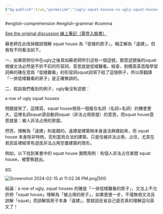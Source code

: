```yaml
---
{"dg-publish":true,"permalink":"/ugly-squat-houses-vs-ugly-squat-houses/","noteIcon":"2"}
---
```


#english-comprehension 
#english-grammar 
#comma 

[See the original discussion 線上筆記（需登入臉書）](https://hyp.is/HE4bkMwPEe6KwQsEFJFnVg/www.facebook.com/groups/434650196632629?multi_permalinks=6965024946928422&hoisted_section_header_type=recently_seen)

蘇老師在此改掉錯誤理解 squat house 為「低矮的房子」，稱正解為「違建」，但我有不同看法如下。

一、如果原例句中在ugly之後真如蘇老師所引述有一個逗號，那麼逗號後的squat根據文法必然是不折不扣的形容詞，意思就是低矮難看。經查，劍橋英英高階學習詞典的確在意爲「低矮難看」的形容詞squat詞項下給了這個例子，所以原翻譯「一排低矮難看的房子」是正確無誤的。

二、假設我們看到的例子，ugly後沒有逗號：

a row of ugly squat houses

問題就來了，這樣寫，squat house視爲一個複合名詞（名詞+名詞）的機會更大，這裡名詞squat源自動詞squat（非法占用房屋）的意思，而squat house意思就是：被人非法占用的房屋。

然而，理解為「違建」則是錯的。違建是建築物本身違法興建起來，但 squat house 本身除非特例，否則當爲合法的建築，只是恰被非法占用、占住，尤其在貧民區裡經常有遊民非法占用空置建築的情形。

例如，以下找到某書中的 squat house 實際用例：有個人非法占住某間 squat house，被警察趕出。

[src](https://www.google.com.tw/books/edition/A_House_on_Stilts/oc-nDwAAQBAJ?hl=en&gbpv=1)

![Screenshot 2024-02-15 at 11.02.36 PM.png|500](/img/user/_attachments/_OB/Screenshot%202024-02-15%20at%2011.02.36%20PM.png)


結論：a row of ugly, squat houses 的確是「一排低矮難看的房子」，文法上不允許把「squat house」理解為「被占用的房子」，如果更進一步，不僅無視文法且誤解「squat」而誤解爲房子本身「違建」，那就該反省自己是否真的理解這句英文了！